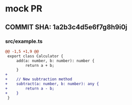 # mock PR

## COMMIT SHA: 1a2b3c4d5e6f7g8h9i0j

### src/example.ts

```diff
@@ -1,5 +1,9 @@
 export class Calculator {
     add(a: number, b: number): number {
         return a + b;
     }
+
+    // New subtraction method
+    subtract(a: number, b: number): any {
+        return a - b;
+    }
 }
```
